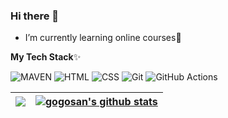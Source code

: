 ### Hi there 👋
-  I’m currently learning online courses🌱

**My Tech Stack**✨

![MAVEN](https://img.shields.io/badge/MAVEN%20-%23C71A36.svg?&style=flat-square&logo=apachemaven&logoColor=white)
![HTML](https://img.shields.io/badge/HTML5%20-%23E34F26.svg?&style=flat-square&logo=html5&logoColor=white)
![CSS](https://img.shields.io/badge/CSS3%20-%231572B6.svg?&style=flat-square&logo=css3&logoColor=white)
![Git](https://img.shields.io/badge/Git%20-%23F05033.svg?&style=flat-square&logo=git&logoColor=white)
![GitHub Actions](https://img.shields.io/badge/GitHub_Actions-2088FF?style=flat-square&logo=github-actions&logoColor=white)


|  <a href="https://github.com/anuraghazra/github-readme-stats"><img align="center" src="https://github-readme-stats.vercel.app/api/top-langs/?username=gogo-san&layout=compact&theme=buefy&hide_border=true" /></a> |<a href="https://github.com/anuraghazra/github-readme-stats"><img align="center" src="https://github-readme-stats.vercel.app/api?username=gogo-san&show_icons=true&include_all_commits=true&theme=buefy&hide_border=true" alt="gogosan's github stats" /></a> |
| ------------- | ------------- |

<!--
**gogo-san/gogo-san** is a ✨ _special_ ✨ repository because its `README.md` (this file) appears on your GitHub profile.

Here are some ideas to get you started:

- 🔭 I’m currently working on ...
- 🌱 I’m currently learning ...
- 👯 I’m looking to collaborate on ...
- 🤔 I’m looking for help with ...
- 💬 Ask me about ...
- 📫 How to reach me: ...
- 😄 Pronouns: ...
- ⚡ Fun fact: ...
-->
